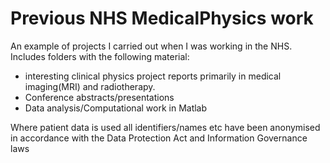  # Previous NHS MedicalPhysics work
An example of projects I carried out when I was working in the NHS. Includes folders with the following material:

* interesting clinical physics project reports primarily in medical imaging(MRI) and radiotherapy. 
* Conference abstracts/presentations
* Data analysis/Computational work in Matlab

Where patient data is used all identifiers/names etc have been anonymised in accordance with the Data Protection Act and Information Governance laws
